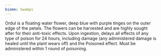 ```yaml
---
biome: Swamps
---
```

Ordul is a floating water flower, deep blue with purple tinges on the outer edge of the petals. The flowers can be harvested and are highly sought after for their anti-toxic effects. Upon ingestion, delays all effects of any type of poison for 24 hours, including damage (any administered damage is healed until the plant wears off) and the Poisoned effect. Must be administered within 1 round of poisoning. 

